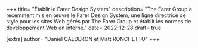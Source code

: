+++
title= "Établir le Farer Design System"
description= "The Farer Group a récemment mis en œuvre le Farer Design System, une ligne directrice de style pour les sites Web gérés par The Farer Group et établit les normes de développement Web en interne."
date= 2022-12-28
draft= true

[extra]
author= "Daniel CALDERON et Matt RONCHETTO"
+++
